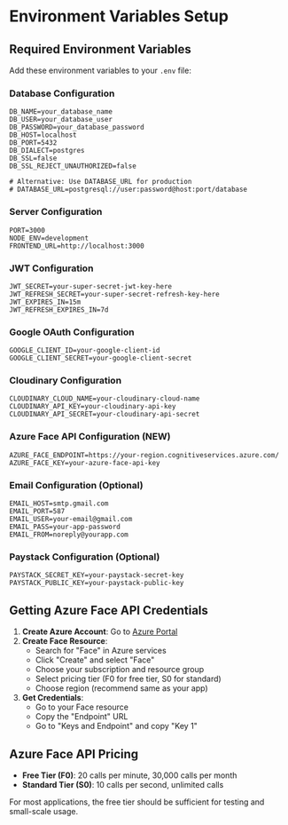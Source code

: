 # Environment Variables Setup

## Required Environment Variables

Add these environment variables to your `.env` file:

### Database Configuration

```env
DB_NAME=your_database_name
DB_USER=your_database_user
DB_PASSWORD=your_database_password
DB_HOST=localhost
DB_PORT=5432
DB_DIALECT=postgres
DB_SSL=false
DB_SSL_REJECT_UNAUTHORIZED=false

# Alternative: Use DATABASE_URL for production
# DATABASE_URL=postgresql://user:password@host:port/database
```

### Server Configuration

```env
PORT=3000
NODE_ENV=development
FRONTEND_URL=http://localhost:3000
```

### JWT Configuration

```env
JWT_SECRET=your-super-secret-jwt-key-here
JWT_REFRESH_SECRET=your-super-secret-refresh-key-here
JWT_EXPIRES_IN=15m
JWT_REFRESH_EXPIRES_IN=7d
```

### Google OAuth Configuration

```env
GOOGLE_CLIENT_ID=your-google-client-id
GOOGLE_CLIENT_SECRET=your-google-client-secret
```

### Cloudinary Configuration

```env
CLOUDINARY_CLOUD_NAME=your-cloudinary-cloud-name
CLOUDINARY_API_KEY=your-cloudinary-api-key
CLOUDINARY_API_SECRET=your-cloudinary-api-secret
```

### Azure Face API Configuration (NEW)

```env
AZURE_FACE_ENDPOINT=https://your-region.cognitiveservices.azure.com/
AZURE_FACE_KEY=your-azure-face-api-key
```

### Email Configuration (Optional)

```env
EMAIL_HOST=smtp.gmail.com
EMAIL_PORT=587
EMAIL_USER=your-email@gmail.com
EMAIL_PASS=your-app-password
EMAIL_FROM=noreply@yourapp.com
```

### Paystack Configuration (Optional)

```env
PAYSTACK_SECRET_KEY=your-paystack-secret-key
PAYSTACK_PUBLIC_KEY=your-paystack-public-key
```

## Getting Azure Face API Credentials

1. **Create Azure Account**: Go to [Azure Portal](https://portal.azure.com)
2. **Create Face Resource**:
   - Search for "Face" in Azure services
   - Click "Create" and select "Face"
   - Choose your subscription and resource group
   - Select pricing tier (F0 for free tier, S0 for standard)
   - Choose region (recommend same as your app)
3. **Get Credentials**:
   - Go to your Face resource
   - Copy the "Endpoint" URL
   - Go to "Keys and Endpoint" and copy "Key 1"

## Azure Face API Pricing

- **Free Tier (F0)**: 20 calls per minute, 30,000 calls per month
- **Standard Tier (S0)**: 10 calls per second, unlimited calls

For most applications, the free tier should be sufficient for testing and small-scale usage.
